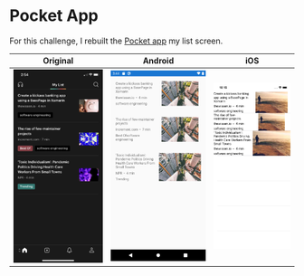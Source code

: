 # Pocket App

For this challenge, I rebuilt the [Pocket app](https://apps.apple.com/app/read-it-later-pro/id309601447) my list screen.

Original | Android | iOS
--- | --- | ---
![](./screenshots/original.jpeg) | ![](./screenshots/android.png) | ![](./screenshots/ios.png)
